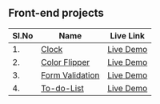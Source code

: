 ## Front-end projects

| SI.No | Name                                                                                                  | Live Link                                                                           |
|-------|-------------------------------------------------------------------------------------------------------|-------------------------------------------------------------------------------------|
| 1.    | [Clock](https://github.com/Sri-shankar49/javascript-projects/tree/master/Clock)                       | [Live Demo](https://sri-shankar49.github.io/javascript-projects/Clock/)             |
| 2.    | [Color Flipper](https://github.com/Sri-shankar49/javascript-projects/tree/master/Color%20Flipper)     | [Live Demo](https://sri-shankar49.github.io/javascript-projects/Color%20Flipper/)   |
| 3.    | [Form Validation](https://github.com/Sri-shankar49/javascript-projects/tree/master/Form%20Validation) | [Live Demo](https://sri-shankar49.github.io/javascript-projects/Form%20Validation/) |
| 4.    | [To-do-List](https://github.com/Sri-shankar49/javascript-projects/tree/master/To-do-List)             | [Live Demo](https://sri-shankar49.github.io/javascript-projects/To-do-List/)        |